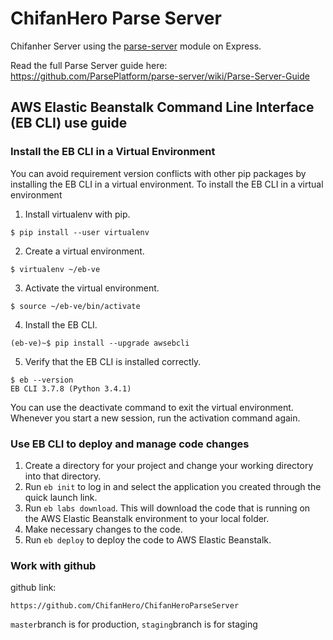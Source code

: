 # ChifanHero Parse Server

Chifanher Server using the [parse-server](https://github.com/ParsePlatform/parse-server) module on Express.

Read the full Parse Server guide here: https://github.com/ParsePlatform/parse-server/wiki/Parse-Server-Guide

## AWS Elastic Beanstalk Command Line Interface (EB CLI) use guide
### Install the EB CLI in a Virtual Environment
You can avoid requirement version conflicts with other pip packages by installing the EB CLI in a virtual environment.
To install the EB CLI in a virtual environment
1. Install virtualenv with pip.
```
$ pip install --user virtualenv
```
2. Create a virtual environment.
```
$ virtualenv ~/eb-ve
```
3. Activate the virtual environment.
```
$ source ~/eb-ve/bin/activate
```
4. Install the EB CLI.
```
(eb-ve)~$ pip install --upgrade awsebcli
```
5. Verify that the EB CLI is installed correctly.
```
$ eb --version
EB CLI 3.7.8 (Python 3.4.1)
```
You can use the deactivate command to exit the virtual environment. Whenever you start a new session, run the activation command again.

### Use EB CLI to deploy and manage code changes
1. Create a directory for your project and change your working directory into that directory.
2. Run `eb init` to log in and select the application you created through the quick launch link.
3. Run `eb labs download`. This  will download the code that is running on the AWS Elastic Beanstalk environment to your local folder.
4. Make necessary changes to the code.
5. Run `eb deploy` to deploy the code to AWS Elastic Beanstalk.

### Work with github
github link:
```
https://github.com/ChifanHero/ChifanHeroParseServer
```
`master`branch is for production, `staging`branch is for staging
